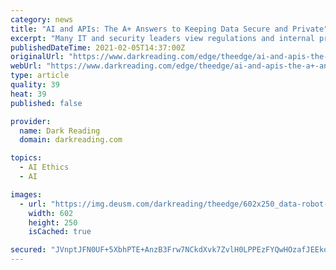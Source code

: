 ```yaml
---
category: news
title: "AI and APIs: The A+ Answers to Keeping Data Secure and Private"
excerpt: "Many IT and security leaders view regulations and internal processes designed to manage and secure data as additional red tape that hampers innovation. Nothing could be further from the truth."
publishedDateTime: 2021-02-05T14:37:00Z
originalUrl: "https://www.darkreading.com/edge/theedge/ai-and-apis-the-a+-answers-to-keeping-data-secure-and-private/b/d-id/1340059"
webUrl: "https://www.darkreading.com/edge/theedge/ai-and-apis-the-a+-answers-to-keeping-data-secure-and-private/b/d-id/1340059"
type: article
quality: 39
heat: 39
published: false

provider:
  name: Dark Reading
  domain: darkreading.com

topics:
  - AI Ethics
  - AI

images:
  - url: "https://img.deusm.com/darkreading/theedge/602x250_data-robot-earth.jpg"
    width: 602
    height: 250
    isCached: true

secured: "JVnptJFN0UF+5XbhPTE+AnzB3Frw7NCkdXvk7ZvlH0LPPEzFYQwHOzafJEEkoRwV4QrhvXfocFw4wgYqxL4qAUvso4T8cQq6X4lrxD//SSsryHGqadwrhGSXLR280tFxWAGgXwxWr5zysKuVu2i7LIACrz/koEHyZPu/7BT6J5NSf/0crn0aUT/+XkLrqMfZnrrIss1cBtraF7TcD6vMMVs5AFhGA5ttLGzz++U2OcKoFFJ9L3MvtIYTRDqfAWhYaIUTSHXe7p9Ua7T4yBDgtlrzp5m1ZKnjJQ51S8i65Nwk9SoJ5xZK1uodqt7L1y+ummYdeDuXnONyNggIFO05s8fl5h0NAtFlm98bcTONooQ=;4Axyg4xckYzRKcWGcaDMJA=="
---
```


